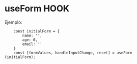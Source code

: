 # useForm HOOK

Ejemplo:

```
    const initialForm = {
        name: '',
        age: 0,
        email: ''
    }
    const [formValues, handleInputChange, reset] = useForm (initialForm);

```